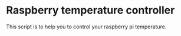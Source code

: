 # Raspberry temperature controller
This script is to help you to control your raspberry pi temperature.
